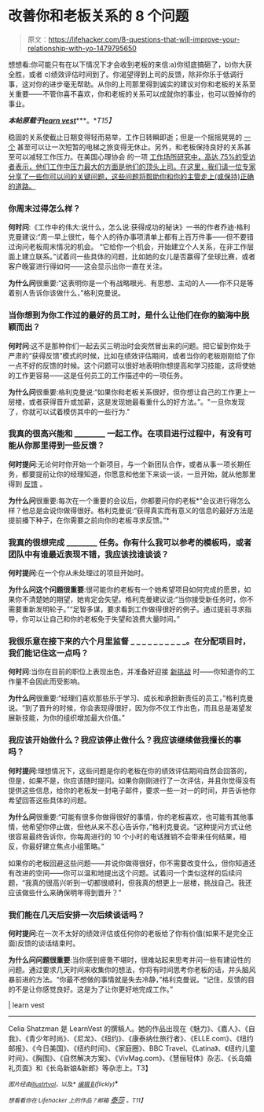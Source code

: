 # 改善你和老板关系的 8 个问题

> 原文：<https://lifehacker.com/8-questions-that-will-improve-your-relationship-with-yo-1479795650>

想想看:你可能只有在以下情况下才会收到老板的来信:a)你彻底搞砸了，b)你大获全胜，或者 c)绩效评估时间到了。你渴望得到上司的反馈，除非你乐于低调行事，这对你的进步毫无帮助。从你的上司那里得到诚实的建议对你和老板的关系至关重要——不管你喜不喜欢，你和老板的关系可以成就你的事业，也可以毁掉你的事业。



***本帖原载于***[***learn vest***](http://www.learnvest.com/2013/11/8-get-ahead-questions-to-ask-your-boss/)***。**T15】*

稳固的关系使截止日期变得轻而易举，工作日转瞬即逝；但是一个摇摇晃晃的 [一个](https://lifehacker.com/how-to-deal-with-your-crazy-boss-5825982) 甚至可以让一次短暂的电梯之旅变得无休止。另外，和老板保持良好的关系甚至可以减轻工作压力。在美国心理协会 的一项 [工作场所研究中，高达 75%的受访者表示，他们工作中压力最大的方面是他们的顶头上司。在这里，我们请一位专家分享了一些你可以问的关键问题，这些问题将帮助你和你的主管走上(或保持)正确的道路。](http://www.apa.org/monitor/2012/05/top-speakers.aspx)

### 你周末过得怎么样？

**何时问**:《工作中的伟大:说什么，怎么说:获得成功的秘诀》一书的作者乔迪·格利克曼建议:“周一早上很忙，每个人的待办事项清单上都有上百万件事——但不要错过询问老板周末情况的机会。 “它给你一个机会，开始建立个人关系，在非工作层面上建立联系。”试着问一些具体的问题，比如她的女儿是否赢得了垒球比赛，或者客户晚宴进行得如何——这会显示出你一直在关注。

**为什么问**很重要:“这表明你是一个有战略眼光、有思想、主动的人——你不只是等着别人告诉你该做什么，”格利克曼说。

### 当你想到为你工作过的最好的员工时，是什么让他们在你的脑海中脱颖而出？

**何时问**:这不是那种你们一起去买三明治时会突然冒出来的问题。把它留到你处于严肃的“获得反馈”模式的时候，比如在绩效评估期间，或者当你的老板刚刚给了你一点不好的反馈的时候。这个问题可以很好地表明你想提高和学习技能，这将使她的工作更容易——这是任何员工的工作描述中的一项任务。

**为什么问**很重要:格利克曼说:“如果你和老板关系很好，但你想让自己的工作更上一层楼，或者获得晋升或加薪，这是发现她最看重什么的好方法。”。"一旦你发现了，你就可以试着模仿其中的一些行为."

### 我真的很高兴能和 ________ 一起工作。在项目进行过程中，有没有可能从你那里得到一些反馈？

**何时提问**:无论何时你开始一个新项目，与一个新团队合作，或者从事一项长期任务，都要提前让你的经理知道，你愿意和他坐下来谈一谈，一旦开始，就从他那里得到 [反馈](https://lifehacker.com/how-to-take-constructive-criticism-like-a-champ-5957850) 。

**为什么问**很重要:每次在一个重要的会议后，你都要问你的老板*“会议进行得怎么样？他总是会说你做得很好。格利克曼说:“获得真实而有意义的信息的最好方法是提前播下种子，在你需要之前向你的老板寻求反馈。”*

### 我真的很想完成 ________ 任务。你有什么我可以参考的模板吗，或者团队中有谁最近表现不错，我应该找谁谈谈？

**何时提问**:在一个你从未处理过的项目开始时。

**为什么问这个问题很重要**:很可能你的老板有一个她希望项目如何完成的愿景，如果你不清楚她的期望，她肯定会失望。格利克曼建议说:“当你接受新任务时，你不需要重新发明轮子。”“足智多谋，要求看到工作做得很好的例子。通过提前寻求指导，你可以让自己和你的老板免于失望和浪费大量时间。”

### 我很乐意在接下来的六个月里监督 _ _ _ _ _ _ _ _ _ _。在分配项目时，我们能记住这一点吗？

**何时问**:当你在目前的职位上表现出色，并准备好迎接 [新挑战](https://lifehacker.com/how-to-take-on-more-responsibility-at-work-without-bei-798774337) 时——你知道你的工作量不会因此而受影响。

**为什么问**很重要:“经理们喜欢那些乐于学习、成长和承担新责任的员工，”格利克曼说。“到了晋升的时候，你会表现得很好，因为你不仅工作出色，而且总是渴望发展新技能，为你的组织增加最大价值。”

### 我应该开始做什么？我应该停止做什么？我应该继续做我擅长的事吗？

**何时提问**:理想情况下，这些问题是你的老板在你的绩效评估期间自然会回答的，但是，如果不是，你应该随时提问。如果你刚刚进行了一次评估，并且你觉得没有提供这些信息，给你的老板发一封电子邮件，要求一些一对一的时间，并告诉他你希望回答这些具体的问题。

**为什么问**很重要:“可能有很多你做得很好的事情，你的老板喜欢，也可能有其他事情，他希望你停止做，但他从来不忍心告诉你，”格利克曼说。“这种提问方式让他很容易最终告诉你，你每周进行的 10 个小时的电话推销不会带来任何结果，相反，你最好建立焦点小组策略。”

如果你的老板回避这些问题——并说你做得很好，你不需要改变什么，但你知道还有改进的空间——你可以温和地提出这个问题。试着问一个类似这样的后续问题，“我真的很高兴听到一切都很顺利，但我真的想更上一层楼，挑战自己。我还应该做些什么来确保明年得到晋升？”

### 我们能在几天后安排一次后续谈话吗？

**何时提问**:在一次不太好的绩效评估或任何你的老板给了你有价值(如果不是完全正面)反馈的谈话结束时。

**为什么问问题很重要**:当你感到疲惫不堪时，很难站起来思考并问一些有建设性的问题。通过要求几天时间来收集你的想法，你将有时间思考你老板的话，并头脑风暴前进的方法。“你最不想做的事情就是失去冷静，”格利克曼说。“记住，反馈的目的不是让你感觉良好。这是为了让你更好地完成工作。”

| learn vest

* * *

Celia Shatzman 是 LearnVest 的撰稿人。她的作品出现在《魅力》、《嘉人》、《自我》、《青少年时尚》、《尼龙》、《纽约》、《康泰纳仕旅行者》、《ELLE.com》、《纽约邮报》、《今日美国》、《纽约时间》、《家庭圈》、BBC Travel、《Latina》、《纽约儿童时间》、《胸围》、《自然解决方案》、《VivMag.com》、《慧俪轻体》杂志、《长岛婚礼页面》和《长岛新娘&新郎》等杂志上。T3】

<small>*图片经由*</small>[<small>*illustr*</small>](http://www.flickr.com/photos/alper/4202408267/sizes/z/in/photolist-7pmryX-7vUeYZ-7vY4pE-7xsLFP-9G5bQC-8ZE5Uy-bDvJqT-9Tpq1B-a8817E-acARET-9c7UsX-a87ZSb-a87ZDJ-9TGkCR-9C9GTX-9JKp7p-ceZNiu-a881bS-a881gf-a881nd-a858rH-a87ZX9-a8812W-a87ZyY-8n6xjS-bSQYxn-9Y6V9w-dJobfe-dJobrV-dJtCgy-dJtCdd-dJtCoC-dkN7AN-dqWtP4-dZHykN-eAxopp-83A163-dCNMuL-8rZUX6-8NU7u6-cDfRyY/)<small></small>*[<small>*tvol*</small>](http://www.flickr.com/photos/sixteenmilesofstring/2737377166/sizes/z/in/photolist-5aTLS3-5aTMds-5gu7Hv-5jQmnc-5jQmtP-5k8xr2-5vBQey-5AMnbr-5ARCxG-5CNPeA-5EuqzM-5Gkbge-5J59KG-5TSEfF-62tP8E-66coHt-66coPe-6anW1Y-9wud9Z-9wxbWh-9wxcn3-9wudgT-aAkRrF-aAkQ3r-aAkMVa-aAkQXM-97EFce-9y1bXr-agdF7i-agdEDB-aggrr9-agdES4-aggr7L-aggpoG-agdDqp-agdCPt-agdCyD-aggnwA-agdC5H-aggpF7-agdE7r-aggqaf-agdCkr-aggoWy-abavgL-aDkXN1-aDkXy5-aDkWhS-aDh4hv-aDkYf1-aDkZcs/)<small>*，以及*</small> [<small>*编辑 B*</small>](http://www.flickr.com/photos/editor/1749047073/sizes/m/in/photolist-3EyjL2-4JCzFH-4JCBmK-4JCC5i-4JCG2P-4JCM72-4JCNwM-4JCQTM-4JCSMp-4JGSP3-4JGTZQ-4JGUJs-4JGVsA-4JGWwh-4JGX8N-4JGXTb-4JH2D1-4JH4VL-4JH8S5-5s9aZ3-6aumr3-6jpb9d-6yUCrM-6MApr1-fGhsgS-dvbgaT-dLsKat-8DKEUf-8DGye8-8DGxAD-9BYhxJ-8QMHrq-aWS8c2-hEG2G4-hEEJFV-hEF1Nq-hEFsdw-hEEZQo-hEFnxj-9BYhTN-bYXXXd-bYXXW7-7AxRUU-7Au6wH-8DKDvw-hEFsKd-hEFqgW-hEFtmJ-hEEYfj-hEG2gK-hEEKce/)<small>*(flickly)*</small>*

*<small>*想看看你在 Lifehacker 上的作品？邮箱*</small> [泰莎](mailto:tessa@lifehacker.com) <small>*。*T11】</small>*